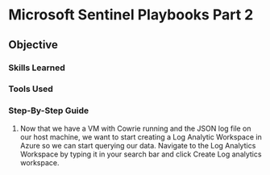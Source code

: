 # Microsoft Sentinel Playbooks Part 2

## Objective 

### Skills Learned

### Tools Used

### Step-By-Step Guide

1) Now that we have a VM with Cowrie running and the JSON log file on our host machine, we want to start creating a Log Analytic Workspace in Azure so we can start querying our data. Navigate to the Log Analytics Workspace by typing it in your search bar and click Create Log analytics workspace.





        



